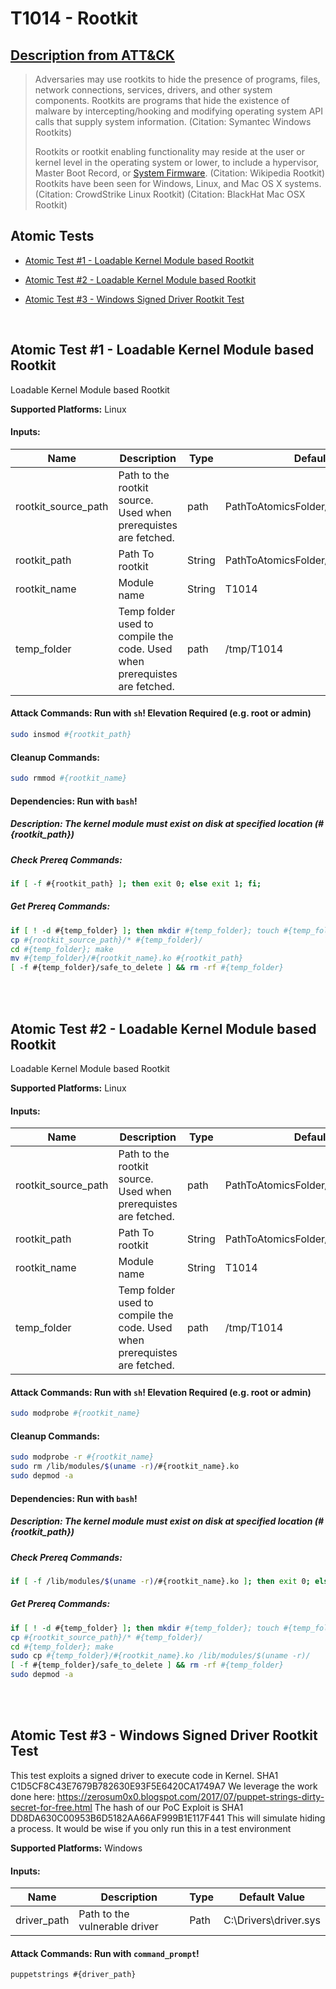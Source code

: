 # T1014 - Rootkit
## [Description from ATT&CK](https://attack.mitre.org/wiki/Technique/T1014)
<blockquote>Adversaries may use rootkits to hide the presence of programs, files, network connections, services, drivers, and other system components. Rootkits are programs that hide the existence of malware by intercepting/hooking and modifying operating system API calls that supply system information. (Citation: Symantec Windows Rootkits) 

Rootkits or rootkit enabling functionality may reside at the user or kernel level in the operating system or lower, to include a hypervisor, Master Boot Record, or [System Firmware](https://attack.mitre.org/techniques/T1542/001). (Citation: Wikipedia Rootkit) Rootkits have been seen for Windows, Linux, and Mac OS X systems. (Citation: CrowdStrike Linux Rootkit) (Citation: BlackHat Mac OSX Rootkit)</blockquote>

## Atomic Tests

- [Atomic Test #1 - Loadable Kernel Module based Rootkit](#atomic-test-1---loadable-kernel-module-based-rootkit)

- [Atomic Test #2 - Loadable Kernel Module based Rootkit](#atomic-test-2---loadable-kernel-module-based-rootkit)

- [Atomic Test #3 - Windows Signed Driver Rootkit Test](#atomic-test-3---windows-signed-driver-rootkit-test)


<br/>

## Atomic Test #1 - Loadable Kernel Module based Rootkit
Loadable Kernel Module based Rootkit

**Supported Platforms:** Linux




#### Inputs:
| Name | Description | Type | Default Value | 
|------|-------------|------|---------------|
| rootkit_source_path | Path to the rootkit source. Used when prerequistes are fetched. | path | PathToAtomicsFolder/T1014/src/Linux|
| rootkit_path | Path To rootkit | String | PathToAtomicsFolder/T1014/bin/T1014.ko|
| rootkit_name | Module name | String | T1014|
| temp_folder | Temp folder used to compile the code. Used when prerequistes are fetched. | path | /tmp/T1014|


#### Attack Commands: Run with `sh`!  Elevation Required (e.g. root or admin) 


```sh
sudo insmod #{rootkit_path}
```

#### Cleanup Commands:
```sh
sudo rmmod #{rootkit_name}
```



#### Dependencies:  Run with `bash`!
##### Description: The kernel module must exist on disk at specified location (#{rootkit_path})
##### Check Prereq Commands:
```bash
if [ -f #{rootkit_path} ]; then exit 0; else exit 1; fi; 
```
##### Get Prereq Commands:
```bash
if [ ! -d #{temp_folder} ]; then mkdir #{temp_folder}; touch #{temp_folder}/safe_to_delete; fi;
cp #{rootkit_source_path}/* #{temp_folder}/
cd #{temp_folder}; make
mv #{temp_folder}/#{rootkit_name}.ko #{rootkit_path}
[ -f #{temp_folder}/safe_to_delete ] && rm -rf #{temp_folder}
```




<br/>
<br/>

## Atomic Test #2 - Loadable Kernel Module based Rootkit
Loadable Kernel Module based Rootkit

**Supported Platforms:** Linux




#### Inputs:
| Name | Description | Type | Default Value | 
|------|-------------|------|---------------|
| rootkit_source_path | Path to the rootkit source. Used when prerequistes are fetched. | path | PathToAtomicsFolder/T1014/src/Linux|
| rootkit_path | Path To rootkit | String | PathToAtomicsFolder/T1014/bin/T1014.ko|
| rootkit_name | Module name | String | T1014|
| temp_folder | Temp folder used to compile the code. Used when prerequistes are fetched. | path | /tmp/T1014|


#### Attack Commands: Run with `sh`!  Elevation Required (e.g. root or admin) 


```sh
sudo modprobe #{rootkit_name}
```

#### Cleanup Commands:
```sh
sudo modprobe -r #{rootkit_name}
sudo rm /lib/modules/$(uname -r)/#{rootkit_name}.ko
sudo depmod -a
```



#### Dependencies:  Run with `bash`!
##### Description: The kernel module must exist on disk at specified location (#{rootkit_path})
##### Check Prereq Commands:
```bash
if [ -f /lib/modules/$(uname -r)/#{rootkit_name}.ko ]; then exit 0; else exit 1; fi; 
```
##### Get Prereq Commands:
```bash
if [ ! -d #{temp_folder} ]; then mkdir #{temp_folder}; touch #{temp_folder}/safe_to_delete; fi;
cp #{rootkit_source_path}/* #{temp_folder}/
cd #{temp_folder}; make        
sudo cp #{temp_folder}/#{rootkit_name}.ko /lib/modules/$(uname -r)/
[ -f #{temp_folder}/safe_to_delete ] && rm -rf #{temp_folder}
sudo depmod -a
```




<br/>
<br/>

## Atomic Test #3 - Windows Signed Driver Rootkit Test
This test exploits a signed driver to execute code in Kernel.
SHA1 C1D5CF8C43E7679B782630E93F5E6420CA1749A7
We leverage the work done here:
https://zerosum0x0.blogspot.com/2017/07/puppet-strings-dirty-secret-for-free.html
The hash of our PoC Exploit is
SHA1 DD8DA630C00953B6D5182AA66AF999B1E117F441
This will simulate hiding a process.
It would be wise if you only run this in a test environment

**Supported Platforms:** Windows




#### Inputs:
| Name | Description | Type | Default Value | 
|------|-------------|------|---------------|
| driver_path | Path to the vulnerable driver | Path | C:&#92;Drivers&#92;driver.sys|


#### Attack Commands: Run with `command_prompt`! 


```cmd
puppetstrings #{driver_path}
```






<br/>
